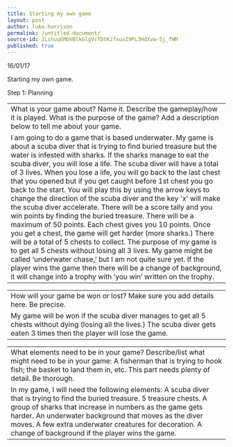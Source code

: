 ```yaml
---
title: Starting my own game
layout: post
author: luke.harrison
permalink: /untitled-document/
source-id: 1Lshuq6MbVBlkGlgVcTDtKifxuxZ9PL3HdXvw-5j_fWM
published: true
---
```

16/01/17

Starting my own game.

Step 1: Planning

<table>
  <tr>
    <td>What is your game about? Name it. Describe the gameplay/how it is played. What is the purpose of the game?
Add a description below to tell me about your game. </td>
  </tr>
  <tr>
    <td>I am going to do a game that is based underwater. My game is about a scuba diver that is trying to find buried treasure but the water is infested with sharks. If the sharks manage to eat the scuba diver, you will lose a life. The scuba diver will have a total of 3 lives. When you lose a life,  you will go back to the last chest that you opened but if you get caught before 1st chest you go back to the start. You will play this by using the arrow keys to change the direction of the scuba diver and the key 'x' will make the scuba diver accelerate. There will be a score tally and you win points by finding the buried treasure. There will be a maximum of 50 points. Each chest gives you 10 points.  Once you get a chest, the game will get harder (more sharks.) There will be a total of 5 chests to collect. The purpose of my game is to get all 5 chests without losing all 3 lives. My game might be called ‘underwater chase,’ but I am not quite sure yet. If the player wins the game then there will be a change of background, it will change into a trophy with ‘you win’ written on the trophy.
 </td>
  </tr>
</table>


<table>
  <tr>
    <td>How will your game be won or lost? 
Make sure you add details here. Be precise.</td>
  </tr>
  <tr>
    <td>My game will be won if the scuba diver manages to get all 5 chests without dying (losing all the lives.) The scuba diver gets eaten 3 times then the player will lose the game.</td>
  </tr>
</table>


<table>
  <tr>
    <td>What elements need to be in your game? 
Describe/list what might need to be in your game: A fisherman that is trying to hook fish; the basket to land them in, etc. This part needs plenty of detail. Be thorough.</td>
  </tr>
  <tr>
    <td>In my game, I will need the following elements:
A scuba diver that is trying to find the buried treasure.
5 treasure chests. 
A group of sharks that increase in numbers as the game gets harder.
An underwater background that moves as the diver moves.
A few extra underwater creatures for decoration.
A change of background if the player wins the game. </td>
  </tr>
</table>


